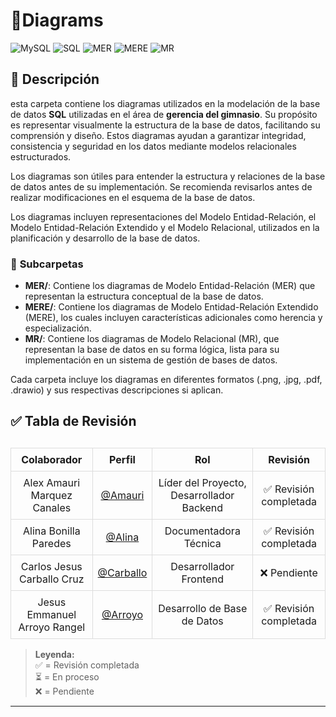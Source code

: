  # 📂Diagrams

![MySQL](https://img.shields.io/badge/MySQL-005C84?style=for-the-badge&logo=mysql&logoColor=white)  ![SQL](https://img.shields.io/badge/SQL-4479A1?style=for-the-badge&logo=amazon-rds&logoColor=white) 
![MER](https://img.shields.io/badge/MER-4E9A29?style=for-the-badge&logo=diagram&logoColor=white)
![MERE](https://img.shields.io/badge/MERE-3578E5?style=for-the-badge&logo=diagram&logoColor=white)
![MR](https://img.shields.io/badge/MR-FF5733?style=for-the-badge&logo=diagram&logoColor=white)


## 📁 Descripción  


esta carpeta contiene los diagramas utilizados en la modelación de la base de datos **SQL** utilizadas en el área de **gerencia del gimnasio**. Su propósito es representar visualmente la estructura de la base de datos, facilitando su comprensión y diseño. Estos diagramas ayudan a garantizar integridad, consistencia y seguridad en los datos mediante modelos relacionales estructurados.  

Los diagramas son útiles para entender la estructura y relaciones de la base de datos antes de su implementación. Se recomienda revisarlos antes de realizar modificaciones en el esquema de la base de datos.

Los diagramas incluyen representaciones del Modelo Entidad-Relación, el Modelo Entidad-Relación Extendido y el Modelo Relacional, utilizados en la planificación y desarrollo de la base de datos.


### 📌 **Subcarpetas**  

- **MER/**: Contiene los diagramas de Modelo Entidad-Relación (MER) que representan la estructura conceptual de la base de datos.
- **MERE/**: Contiene los diagramas de Modelo Entidad-Relación Extendido (MERE), los cuales incluyen características adicionales como herencia y especialización.
- **MR/**: Contiene los diagramas de Modelo Relacional (MR), que representan la base de datos en su forma lógica, lista para su implementación en un sistema de gestión de bases de datos.

Cada carpeta incluye los diagramas en diferentes formatos (.png, .jpg, .pdf, .drawio) y sus respectivas descripciones si aplican.

## ✅ Tabla de Revisión  

<table style="width: 100%; border-collapse: collapse; margin-top: 30px;">
  <thead>
    <tr>
      <th style="border: 1px solid #ddd; padding: 8px; text-align: center;">Colaborador</th>
      <th style="border: 1px solid #ddd; padding: 8px; text-align: center;">Perfil</th>
      <th style="border: 1px solid #ddd; padding: 8px; text-align: center;">Rol</th>
      <th style="border: 1px solid #ddd; padding: 8px; text-align: center;">Revisión</th>
    </tr>
  </thead>
  <tbody>
    <tr>
      <td style="border: 1px solid #ddd; padding: 8px; text-align: center;">Alex Amauri Marquez Canales</td>
      <td style="border: 1px solid #ddd; padding: 8px; text-align: center;"><a href="https://github.com/Alex01Dev" target="_blank">@Amauri</a></td>
      <td style="border: 1px solid #ddd; padding: 8px; text-align: center;">Líder del Proyecto, Desarrollador Backend</td>
      <td style="border: 1px solid #ddd; padding: 8px; text-align: center;">✅ Revisión completada</td>
    </tr>
    <tr>
      <td style="border: 1px solid #ddd; padding: 8px; text-align: center;">Alina Bonilla Paredes</td>
      <td style="border: 1px solid #ddd; padding: 8px; text-align: center;"><a href="https://github.com/Ali-2121" target="_blank">@Alina</a></td>
      <td style="border: 1px solid #ddd; padding: 8px; text-align: center;">Documentadora Técnica</td>
      <td style="border: 1px solid #ddd; padding: 8px; text-align: center;">✅ Revisión completada</td>
    </tr>
    <tr>
      <td style="border: 1px solid #ddd; padding: 8px; text-align: center;">Carlos Jesus Carballo Cruz</td>
      <td style="border: 1px solid #ddd; padding: 8px; text-align: center;"><a href="https://github.com/CarlosJ67" target="_blank">@Carballo</a></td>
      <td style="border: 1px solid #ddd; padding: 8px; text-align: center;">Desarrollador Frontend</td>
      <td style="border: 1px solid #ddd; padding: 8px; text-align: center;">❌ Pendiente</td>
    </tr>
    <tr>
      <td style="border: 1px solid #ddd; padding: 8px; text-align: center;">Jesus Emmanuel Arroyo Rangel</td>
      <td style="border: 1px solid #ddd; padding: 8px; text-align: center;"><a href="https://github.com/des-arrosho" target="_blank">@Arroyo</a></td>
      <td style="border: 1px solid #ddd; padding: 8px; text-align: center;">Desarrollo de Base de Datos</td>
      <td style="border: 1px solid #ddd; padding: 8px; text-align: center;">✅ Revisión completada</td>
    </tr>
  </tbody>
</table>

> **Leyenda:**  
> ✅ = Revisión completada  
> ⏳ = En proceso  
> ❌ = Pendiente  

---  